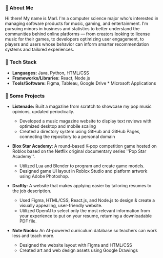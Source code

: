 
### 🪼 About Me

Hi there! My name is Marl. I'm a computer science major who's interested in managing software products for music, gaming, and entertainment. I'm pursuing minors in business and statistics to better understand the communities behind online platforms — from creators looking to license music for their games, to developers optimizing user engagement, to players and users whose behavior can inform smarter recommendation systems and tailored experiences.

### 🍋 Tech Stack

- **Languages:** Java, Python, HTML/CSS
- **Frameworks/Libraries:** React, Node.js
- **Tools/Software:** Figma, Tableau, Google Drive * Microsoft Applications

### 🪸 Some Projects

- **Listenade:** Built a magazine from scratch to showcase my pop music opinions, updated periodically.
   - Developed a music magazine website to display text reviews with optimized desktop and mobile scaling
   - Created a directory system using GitHub and GitHub Pages, connecting the repository to a personal domain
 
- **Blox Star Academy**: A round-based K-pop competition game hosted on Roblox based on the Netflix original documentary series ''Pop Star Academy''.
   - Utilized Lua and Blender to program and create game models.
   - Designed game UI layout in Roblox Studio and platform artwork using Adobe Photoshop.

- **Draftly:** A website that makes applying easier by tailoring resumes to the job description.
   - Used Figma, HTML/CSS, React.js, and Node.js to design & create a visually appealing, user-friendly website.
   - Utilized OpenAI to select only the most relevant information from your experience to put on your resume, returning a downloadable PDF file.

- **Note Nooks:** An AI-powered curriculum database so teachers can work less and teach more.
   - Designed the website layout with Figma and HTML/CSS
   - Created art and web design assets using Google Drawings
